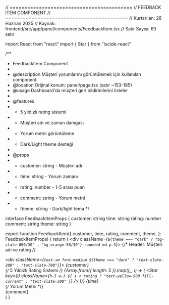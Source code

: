 // ==========================================
// FEEDBACK ITEM COMPONENT
// ==========================================
// Kurtarılan: 28 Haziran 2025
// Kaynak: frontend/src/app/panel/components/FeedbackItem.tsx
// Satır Sayısı: 63 satır

import React from "react"
import { Star } from "lucide-react"

/**
 * FeedbackItem Component
 * 
 * @description Müşteri yorumlarını görüntülemek için kullanılan component
 * @location Orijinal konum: panel/page.tsx (satır ~153-185)
 * @usage Dashboard'da müşteri geri bildirimlerini listeler
 * 
 * @features
 * - 5 yıldızlı rating sistemi
 * - Müşteri adı ve zaman damgası
 * - Yorum metni görüntüleme
 * - Dark/Light theme desteği
 * 
 * @props
 * - customer: string - Müşteri adı
 * - time: string - Yorum zamanı
 * - rating: number - 1-5 arası puan
 * - comment: string - Yorum metni
 * - theme: string - Dark/light tema
 */

interface FeedbackItemProps {
  customer: string
  time: string
  rating: number
  comment: string
  theme: string
}

export function FeedbackItem({
  customer,
  time,
  rating,
  comment,
  theme,
}: FeedbackItemProps) {
  return (
    <div className={`${theme === "dark" ? "bg-slate-800/30" : "bg-orange-50/30"} rounded-md p-3`}>
      {/* Header: Müşteri adı ve rating */}
      <div className="flex items-center justify-between mb-1">
        <div className={`text-sm font-medium ${theme === "dark" ? "text-slate-200" : "text-slate-700"}`}>
          {customer}
        </div>
        <div className="flex items-center">
          {/* 5 Yıldızlı Rating Sistemi */}
          {Array.from({ length: 5 }).map((_, i) => (
            <Star 
              key={i} 
              className={`h-3 w-3 ${
                i < rating ? "text-yellow-500 fill-current" : "text-slate-300"
              }`} 
            />
          ))}
          <span className="text-xs text-slate-500 ml-2">{time}</span>
        </div>
      </div>
      {/* Yorum Metni */}
      <div className="text-xs text-slate-400">{comment}</div>
    </div>
  )
} 